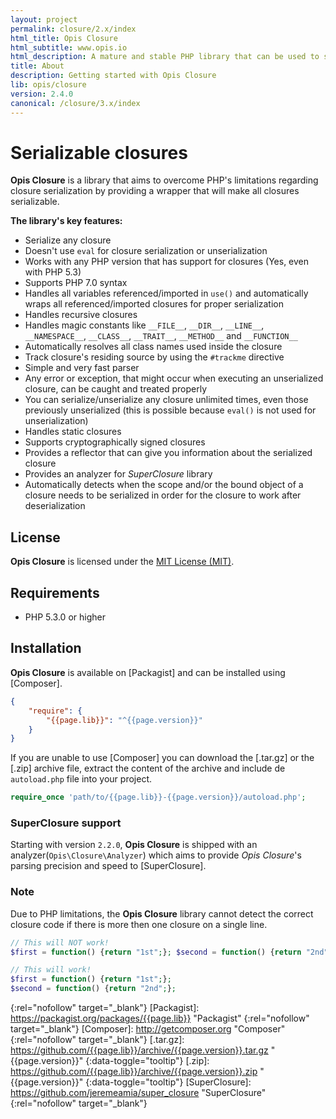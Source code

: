 ```yaml
---
layout: project
permalink: closure/2.x/index
html_title: Opis Closure
html_subtitle: www.opis.io
html_description: A mature and stable PHP library that can be used to serialize closures.
title: About
description: Getting started with Opis Closure
lib: opis/closure
version: 2.4.0
canonical: /closure/3.x/index
---
```

# Serializable closures

**Opis Closure**  is a library that aims to overcome PHP's limitations 
regarding closure serialization by providing a wrapper that will make all closures serializable. 

**The library's key features:**

- Serialize any closure
- Doesn't use `eval` for closure serialization or unserialization
- Works with any PHP version that has support for closures (Yes, even with PHP 5.3)
- Supports PHP 7.0 syntax
- Handles all variables referenced/imported in `use()` and automatically wraps all referenced/imported closures for proper serialization
- Handles recursive closures
- Handles magic constants like `__FILE__`, `__DIR__`, `__LINE__`, `__NAMESPACE__`, `__CLASS__`, `__TRAIT__`, `__METHOD__` and `__FUNCTION__`
- Automatically resolves all class names used inside the closure
- Track closure's residing source by using the `#trackme` directive
- Simple and very fast parser
- Any error or exception, that might occur when executing an unserialized closure, can be caught and treated properly
- You can serialize/unserialize any closure unlimited times, even those previously unserialized (this is possible because `eval()` is not used for unserialization)
- Handles static closures
- Supports cryptographically signed closures
- Provides a reflector that can give you information about the serialized closure
- Provides an analyzer for *SuperClosure* library
- Automatically detects when the scope and/or the bound object of a closure needs to be serialized in order for the closure to work after deserialization

## License
**Opis Closure** is licensed under the [MIT License (MIT)][mit_license].

## Requirements
* PHP 5.3.0 or higher

## Installation

**Opis Closure** is available on [Packagist] and can be installed using [Composer]. 

```json
{
    "require": {
        "{{page.lib}}": "^{{page.version}}"
    }
}
```

If you are unable to use [Composer] you can download the [.tar.gz] or the [.zip]
archive file, extract the content of the archive and include de `autoload.php` file into your project. 

```php
require_once 'path/to/{{page.lib}}-{{page.version}}/autoload.php';
```

### SuperClosure support 

Starting with version `2.2.0`, **Opis Closure** is shipped with an analyzer(`Opis\Closure\Analyzer`) which 
aims to provide *Opis Closure*'s parsing precision and speed to [SuperClosure]. 

### Note

Due to PHP limitations, the **Opis Closure** library cannot detect the 
correct closure code if there is more then one closure on a single line. 

```php
// This will NOT work!
$first = function() {return "1st";}; $second = function() {return "2nd";};

// This will work!
$first = function() {return "1st";};
$second = function() {return "2nd";};
```

[mit_license]: http://opensource.org/licenses/MIT "Project license" 
{:rel="nofollow" target="_blank"}
[Packagist]: https://packagist.org/packages/{{page.lib}} "Packagist" 
{:rel="nofollow" target="_blank"}
[Composer]: http://getcomposer.org "Composer" 
{:rel="nofollow" target="_blank"}
[.tar.gz]: https://github.com/{{page.lib}}/archive/{{page.version}}.tar.gz "{{page.version}}" 
{:data-toggle="tooltip"}
[.zip]: https://github.com/{{page.lib}}/archive/{{page.version}}.zip "{{page.version}}" 
{:data-toggle="tooltip"}
[SuperClosure]: https://github.com/jeremeamia/super_closure "SuperClosure" 
{:rel="nofollow" target="_blank"}